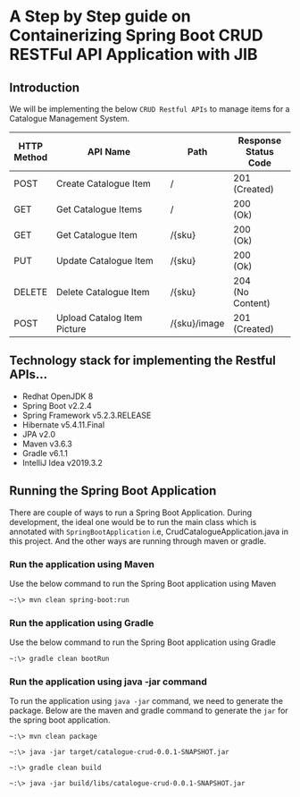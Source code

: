 # A Step by Step guide on Containerizing Spring Boot CRUD RESTFul API Application with JIB

## Introduction

We will be implementing the below `CRUD Restful APIs` to manage items for a Catalogue Management System.

| HTTP <br/> Method | API Name | Path | Response <br/> Status Code |
| -------- | ----------------- | ---- | -------------------------- |
| POST | Create Catalogue Item | / | 201<br/>(Created) |
| GET | Get Catalogue Items | / | 200<br/>(Ok) |
| GET | Get Catalogue Item | /{sku} | 200<br/>(Ok) |
| PUT | Update Catalogue Item | /{sku} | 200<br/>(Ok) |
| DELETE | Delete Catalogue Item | /{sku} | 204<br/>(No Content) |
| POST | Upload Catalog Item Picture | /{sku}/image | 201<br/>(Created) |

## Technology stack for implementing the Restful APIs...

* Redhat OpenJDK 8
* Spring Boot v2.2.4
* Spring Framework v5.2.3.RELEASE
* Hibernate v5.4.11.Final
* JPA v2.0
* Maven v3.6.3
* Gradle v6.1.1
* IntelliJ Idea v2019.3.2

## Running the Spring Boot Application

There are couple of ways to run a Spring Boot Application. During development, the ideal one would be to run the main class which is annotated with `SpringBootApplication` i.e, CrudCatalogueApplication.java in this project. And the other ways are running through maven or gradle.

### Run the application using Maven

Use the below command to run the Spring Boot application using Maven

```bash
~:\> mvn clean spring-boot:run
```

### Run the application using Gradle

Use the below command to run the Spring Boot application using Gradle

```bash
~:\> gradle clean bootRun
```

### Run the application using java -jar command

To run the application using `java -jar` command, we need to generate the package. Below are the maven and gradle command to generate the `jar` for the spring boot application.

```bash:title=maven
~:\> mvn clean package

~:\> java -jar target/catalogue-crud-0.0.1-SNAPSHOT.jar 
```

```bash:title=gradle
~:\> gradle clean build

~:\> java -jar build/libs/catalogue-crud-0.0.1-SNAPSHOT.jar 
```